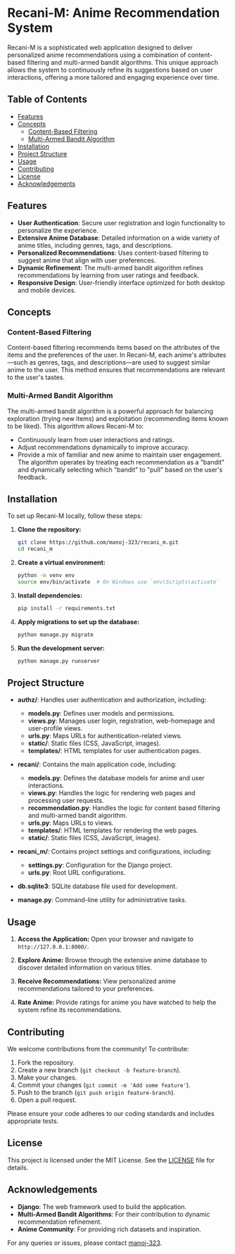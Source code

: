 # Recani-M: Anime Recommendation System

Recani-M is a sophisticated web application designed to deliver personalized anime recommendations using a combination of content-based filtering and multi-armed bandit algorithms. This unique approach allows the system to continuously refine its suggestions based on user interactions, offering a more tailored and engaging experience over time.

## Table of Contents

- [Features](#features)
- [Concepts](#concepts)
  - [Content-Based Filtering](#content-based-filtering)
  - [Multi-Armed Bandit Algorithm](#multi-armed-bandit-algorithm)
- [Installation](#installation)
- [Project Structure](#project-structure)
- [Usage](#usage)
- [Contributing](#contributing)
- [License](#license)
- [Acknowledgements](#acknowledgements)

## Features

- **User Authentication**: Secure user registration and login functionality to personalize the experience.
- **Extensive Anime Database**: Detailed information on a wide variety of anime titles, including genres, tags, and descriptions.
- **Personalized Recommendations**: Uses content-based filtering to suggest anime that align with user preferences.
- **Dynamic Refinement**: The multi-armed bandit algorithm refines recommendations by learning from user ratings and feedback.
- **Responsive Design**: User-friendly interface optimized for both desktop and mobile devices.

## Concepts

### Content-Based Filtering

Content-based filtering recommends items based on the attributes of the items and the preferences of the user. In Recani-M, each anime's attributes—such as genres, tags, and descriptions—are used to suggest similar anime to the user. This method ensures that recommendations are relevant to the user's tastes.

### Multi-Armed Bandit Algorithm

The multi-armed bandit algorithm is a powerful approach for balancing exploration (trying new items) and exploitation (recommending items known to be liked). This algorithm allows Recani-M to:
- Continuously learn from user interactions and ratings.
- Adjust recommendations dynamically to improve accuracy.
- Provide a mix of familiar and new anime to maintain user engagement.
The algorithm operates by treating each recommendation as a "bandit" and dynamically selecting which "bandit" to "pull" based on the user's feedback.

## Installation

To set up Recani-M locally, follow these steps:

1. **Clone the repository:**
   ```sh
   git clone https://github.com/manoj-323/recani_m.git
   cd recani_m
   ```

2. **Create a virtual environment:**
   ```sh
   python -m venv env
   source env/bin/activate  # On Windows use `env\Scripts\activate`
   ```

3. **Install dependencies:**
   ```sh
   pip install -r requirements.txt
   ```

4. **Apply migrations to set up the database:**
   ```sh
   python manage.py migrate
   ```

5. **Run the development server:**
   ```sh
   python manage.py runserver
   ```

## Project Structure


- **authz/**: Handles user authentication and authorization, including:
  - **models.py**: Defines user models and permissions.
  - **views.py**: Manages user login, registration, web-homepage and user-profile views.
  - **urls.py**: Maps URLs for authentication-related views.
  - **static/**: Static files (CSS, JavaScript, images).
  - **templates/**: HTML templates for user authentication pages.

- **recani/**: Contains the main application code, including:
  - **models.py**: Defines the database models for anime and user interactions.
  - **views.py**: Handles the logic for rendering web pages and processing user requests.
  - **recommendation.py**: Handles the logic for content based filtering and multi-armed bandit algorithm.
  - **urls.py**: Maps URLs to views.
  - **templates/**: HTML templates for rendering the web pages.
  - **static/**: Static files (CSS, JavaScript, images).

- **recani_m/**: Contains project settings and configurations, including:
  - **settings.py**: Configuration for the Django project.
  - **urls.py**: Root URL configurations.
  
- **db.sqlite3**: SQLite database file used for development.
- **manage.py**: Command-line utility for administrative tasks.

## Usage

1. **Access the Application:**
   Open your browser and navigate to `http://127.0.0.1:8000/`.

2. **Explore Anime:**
   Browse through the extensive anime database to discover detailed information on various titles.

3. **Receive Recommendations:**
   View personalized anime recommendations tailored to your preferences.

4. **Rate Anime:**
   Provide ratings for anime you have watched to help the system refine its recommendations.

## Contributing

We welcome contributions from the community! To contribute:

1. Fork the repository.
2. Create a new branch (`git checkout -b feature-branch`).
3. Make your changes.
4. Commit your changes (`git commit -m 'Add some feature'`).
5. Push to the branch (`git push origin feature-branch`).
6. Open a pull request.

Please ensure your code adheres to our coding standards and includes appropriate tests.

## License

This project is licensed under the MIT License. See the [LICENSE](LICENSE) file for details.

## Acknowledgements

- **Django**: The web framework used to build the application.
- **Multi-Armed Bandit Algorithms**: For their contribution to dynamic recommendation refinement.
- **Anime Community**: For providing rich datasets and inspiration.

For any queries or issues, please contact [manoj-323](https://github.com/manoj-323).
